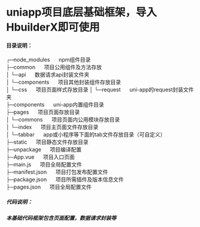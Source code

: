 # uniapp项目底层基础框架，导入HbuilderX即可使用
#### 目录说明：
  ┌─node_modules                      &nbsp;&nbsp;&nbsp;&nbsp;&nbsp;npm组件目录  
  ├─common                            &nbsp;&nbsp;&nbsp;&nbsp;&nbsp;项目公用组件及方法存放  
  │  └─api                            &nbsp;&nbsp;&nbsp;&nbsp;&nbsp;数据请求api封装文件夹  
  │  └─components                     &nbsp;&nbsp;&nbsp;&nbsp;&nbsp;项目其他封装组件存放目录  
  │  └─css                            &nbsp;&nbsp;&nbsp;&nbsp;&nbsp;项目页面样式存放目录
  │  └─request                        &nbsp;&nbsp;&nbsp;&nbsp;&nbsp;uni-app的request封装文件夹  
  ├─components                        &nbsp;&nbsp;&nbsp;&nbsp;&nbsp;uni-app内置组件目录  
  ├─pages                             &nbsp;&nbsp;&nbsp;&nbsp;&nbsp;项目页面存放目录  
  │  └─commons                        &nbsp;&nbsp;&nbsp;&nbsp;&nbsp;项目页面内公用模块存放目录  
  │  └─index                          &nbsp;&nbsp;&nbsp;&nbsp;&nbsp;项目主页面文件存放目录  
  │  └─tabbar                         &nbsp;&nbsp;&nbsp;&nbsp;&nbsp;app或小程序等下面的tab文件存放目录（可自定义）  
  ├─static                            &nbsp;&nbsp;&nbsp;&nbsp;&nbsp;项目静态文件存放目录  
  ├─unpackage                         &nbsp;&nbsp;&nbsp;&nbsp;&nbsp;项目编译配置  
  ├─App.vue                           &nbsp;&nbsp;&nbsp;&nbsp;&nbsp;项目入口页面  
  ├─main.js                           &nbsp;&nbsp;&nbsp;&nbsp;&nbsp;项目全局配置文件  
  ├─manifest.json                     &nbsp;&nbsp;&nbsp;&nbsp;&nbsp;项目打包发布配置文件  
  ├─package.json                      &nbsp;&nbsp;&nbsp;&nbsp;&nbsp;项目所需插件及版本信息文件  
  ├─pages.json                        &nbsp;&nbsp;&nbsp;&nbsp;&nbsp;项目全局配置文件  

##### 代码说明：<br/>
##### 本基础代码框架包含页面配置，数据请求封装等
